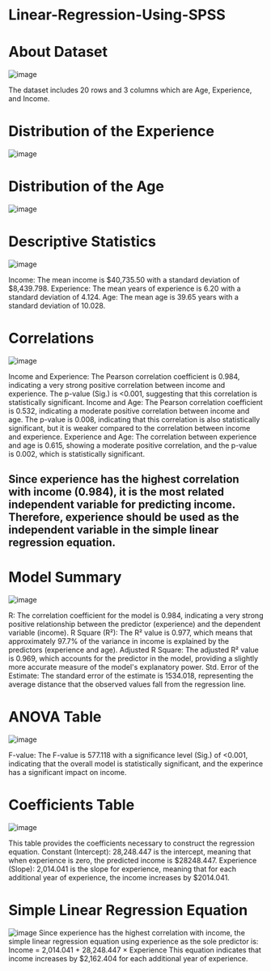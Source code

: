 # Linear-Regression-Using-SPSS
# About Dataset
![image](https://github.com/user-attachments/assets/46d8d7d2-733a-4de2-822c-7c12a4db24e6)

The dataset includes 20 rows and 3 columns which are Age, Experience, and Income.

# Distribution of the Experience
![image](https://github.com/user-attachments/assets/bddc2ee3-a862-4061-bb96-60221ca9a68a)

# Distribution of the Age
![image](https://github.com/user-attachments/assets/7453bbf1-a73b-4d56-936b-59da66387eb7)

# Descriptive Statistics
![image](https://github.com/user-attachments/assets/4cc77306-e564-4a18-91cb-d8be7765aa17)

Income: The mean income is $40,735.50 with a standard deviation of $8,439.798.
Experience: The mean years of experience is 6.20 with a standard deviation of 4.124.
Age: The mean age is 39.65 years with a standard deviation of 10.028.

# Correlations
![image](https://github.com/user-attachments/assets/12a099be-052d-4bbf-9114-9958d8888e9e)

Income and Experience: The Pearson correlation coefficient is 0.984, indicating a very strong positive correlation between income and experience. The p-value (Sig.) is <0.001, suggesting that this correlation is statistically significant.
Income and Age: The Pearson correlation coefficient is 0.532, indicating a moderate positive correlation between income and age. The p-value is 0.008, indicating that this correlation is also statistically significant, but it is weaker compared to the correlation between income and experience.
Experience and Age: The correlation between experience and age is 0.615, showing a moderate positive correlation, and the p-value is 0.002, which is statistically significant.

## Since experience has the highest correlation with income (0.984), it is the most related independent variable for predicting income. Therefore, experience should be used as the independent variable in the simple linear regression equation.

# Model Summary
![image](https://github.com/user-attachments/assets/3b40639c-531f-4927-9ac7-1bfffdcff422)

R: The correlation coefficient for the model is 0.984, indicating a very strong positive relationship between the predictor (experience) and the dependent variable (income).
R Square (R²): The R² value is 0.977, which means that approximately 97.7% of the variance in income is explained by the predictors (experience and age).
Adjusted R Square: The adjusted R² value is 0.969, which accounts for the predictor in the model, providing a slightly more accurate measure of the model's explanatory power.
Std. Error of the Estimate: The standard error of the estimate is 1534.018, representing the average distance that the observed values fall from the regression line.

# ANOVA Table
![image](https://github.com/user-attachments/assets/037a601e-8ea2-4888-a834-2dc939e5ce2c)

F-value: The F-value is 577.118 with a significance level (Sig.) of <0.001, indicating that the overall model is statistically significant, and the experince has a significant impact on income.

# Coefficients Table
![image](https://github.com/user-attachments/assets/1f23c484-5c5d-49a2-8dfe-d310d447867a)

This table provides the coefficients necessary to construct the regression equation.
Constant (Intercept): 28,248.447 is the intercept, meaning that when experience is zero, the predicted income is $28248.447.
Experience (Slope): 2,014.041 is the slope for experience, meaning that for each additional year of experience, the income increases by $2014.041.

# Simple Linear Regression Equation
![image](https://github.com/user-attachments/assets/f453447b-5219-4ce1-be28-fa57da94c8e2)
Since experience has the highest correlation with income, the simple linear regression equation using experience as the sole predictor is:
Income = 2,014.041 + 28,248.447 × Experience
This equation indicates that income increases by $2,162.404 for each additional year of experience.
